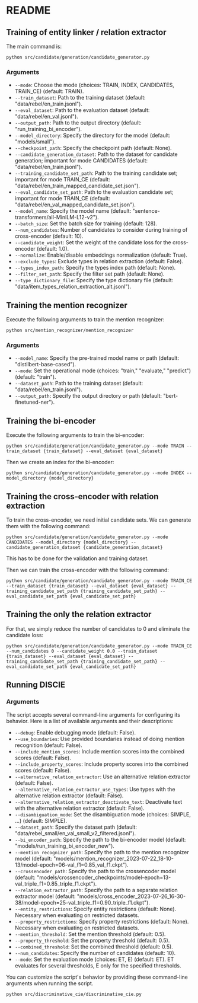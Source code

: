 # README

## Training of entity linker / relation extractor

The main command is:
    
```python src/candidate/generation/candidate_generator.py```


### Arguments

- `--mode`: Choose the mode (choices: TRAIN, INDEX, CANDIDATES, TRAIN_CE) (default: TRAIN).
- `--train_dataset`: Path to the training dataset (default: "data/rebel/en_train.jsonl").
- `--eval_dataset`: Path to the evaluation dataset (default: "data/rebel/en_val.jsonl").
- `--output_path`: Path to the output directory (default: "run_training_bi_encoder").
- `--model_directory`: Specify the directory for the model (default: "models/small").
- `--checkpoint_path`: Specify the checkpoint path (default: None).
- `--candidate_generation_dataset`: Path to the dataset for candidate generation; important for mode CANDIDATES (default: "data/rebel/en_train.jsonl").
- `--training_candidate_set_path`: Path to the training candidate set; important for mode TRAIN_CE (default: "data/rebel/en_train_mapped_candidate_set.json").
- `--eval_candidate_set_path`: Path to the evaluation candidate set; important for mode TRAIN_CE (default: "data/rebel/en_val_mapped_candidate_set.json").
- `--model_name`: Specify the model name (default: "sentence-transformers/all-MiniLM-L12-v2").
- `--batch_size`: Set the batch size for training (default: 128).
- `--num_candidates`: Number of candidates to consider during training of cross-encoder (default: 10).
- `--candidate_weight`: Set the weight of the candidate loss for the cross-encoder (default: 1.0).
- `--normalize`: Enable/disable embeddings normalization (default: True).
- `--exclude_types`: Exclude types in relation extraction (default: False).
- `--types_index_path`: Specify the types index path (default: None).
- `--filter_set_path`: Specify the filter set path (default: None).
- `--type_dictionary_file`: Specify the type dictionary file (default: "data/item_types_relation_extraction_alt.jsonl").


## Training the mention recognizer

Execute the following arguments to train the mention recognizer:

```python src/mention_recognizer/mention_recognizer```


### Arguments

- `--model_name`: Specify the pre-trained model name or path (default: "distilbert-base-cased").
- `--mode`: Set the operational mode (choices: "train," "evaluate," "predict") (default: "train").
- `--dataset_path`: Path to the training dataset (default: "data/rebel/en_train.jsonl").
- `--output_path`: Specify the output directory or path (default: "bert-finetuned-ner").


## Training the bi-encoder

Execute the following arguments to train the bi-encoder:

```python src/candidate/generation/candidate_generator.py --mode TRAIN --train_dataset {train_dataset} --eval_dataset {eval_dataset} ```

Then we create an index for the bi-encoder:

```python src/candidate/generation/candidate_generator.py --mode INDEX --model_directory {model_directory}```
## Training the cross-encoder with relation extraction
To train the cross-encoder, we need initial candidate sets. We can generate them with the following command:

```python src/candidate/generation/candidate_generator.py --mode CANDIDATES --model_directory {model_directory} --candidate_generation_dataset {candidate_generation_dataset}```

This has to be done for the validation and training dataset.

Then we can train the cross-encoder with the following command:

```python src/candidate/generation/candidate_generator.py --mode TRAIN_CE --train_dataset {train_dataset} --eval_dataset {eval_dataset} --training_candidate_set_path {training_candidate_set_path} --eval_candidate_set_path {eval_candidate_set_path} ```

## Training the only the relation extractor
For that, we simply reduce the number of candidates to 0 and eliminate the candidate loss:

```python src/candidate/generation/candidate_generator.py --mode TRAIN_CE --num_candidates 0 --candidate_weight 0.0 --train_dataset {train_dataset} --eval_dataset {eval_dataset} --training_candidate_set_path {training_candidate_set_path} --eval_candidate_set_path {eval_candidate_set_path} ```

## Running DISCIE

### Arguments

The script accepts several command-line arguments for configuring its behavior. Here is a list of available arguments and their descriptions:

- `--debug`: Enable debugging mode (default: False).
- `--use_boundaries`: Use provided boundaries instead of doing mention recognition (default: False).
- `--include_mention_scores`: Include mention scores into the combined scores (default: False).
- `--include_property_scores`: Include property scores into the combined scores (default: False).
- `--alternative_relation_extractor`: Use an alternative relation extractor (default: False).
- `--alternative_relation_extractor_use_types`: Use types with the alternative relation extractor (default: False).
- `--alternative_relation_extractor_deactivate_text`: Deactivate text with the alternative relation extractor (default: False).
- `--disambiguation_mode`: Set the disambiguation mode (choices: SIMPLE, ...) (default: SIMPLE).
- `--dataset_path`: Specify the dataset path (default: "data/rebel_small/en_val_small_v2_filtered.jsonl").
- `--bi_encoder_path`: Specify the path to the bi-encoder model (default: "models/run_training_bi_encoder_new").
- `--mention_recognizer_path`: Specify the path to the mention recognizer model (default: "models/mention_recognizer_2023-07-22_18-10-13/model-epoch=06-val_f1=0.85_val_f1.ckpt").
- `--crossencoder_path`: Specify the path to the crossencoder model (default: "models/crossencoder_checkpoints/model-epoch=13-val_triple_f1=0.85_triple_f1.ckpt").
- `--relation_extractor_path`: Specify the path to a separate relation extractor model (default: "models/cross_encoder_2023-07-26_16-30-38/model-epoch=25-val_triple_f1=0.90_triple_f1.ckpt").
- `--entity_restrictions`: Specify entity restrictions (default: None). Necessary when evaluating on restricted datasets.
- `--property_restrictions`: Specify property restrictions (default: None). Necessary when evaluating on restricted datasets.
- `--mention_threshold`: Set the mention threshold (default: 0.5).
- `--property_threshold`: Set the property threshold (default: 0.5).
- `--combined_threshold`: Set the combined threshold (default: 0.5).
- `--num_candidates`: Specify the number of candidates (default: 10).
- `--mode`: Set the evaluation mode (choices: ET, E) (default: ET). ET evaluates for several thresholds, E only for the specified thresholds.

You can customize the script's behavior by providing these command-line arguments when running the script.




```python src/discriminative_cie/discriminative_cie.py```




